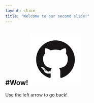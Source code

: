```yaml
---
layout: slice
title: "Welcome to our second slide!"
---
```

#Wow!
![GitHub Logo](/images/logo.png)
---
Use the left arrow to go back!
